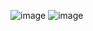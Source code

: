 
![image](https://user-images.githubusercontent.com/85753752/149471739-5a5d9c40-9af5-44e3-97a8-87f1c44f70c9.png)
![image](https://user-images.githubusercontent.com/85753752/149471806-a8068241-5bf7-4d86-8178-72d84f23a2bc.png)
